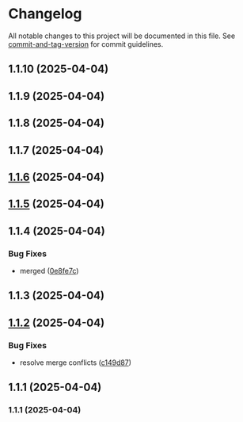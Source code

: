 # Changelog

All notable changes to this project will be documented in this file. See [commit-and-tag-version](https://github.com/absolute-version/commit-and-tag-version) for commit guidelines.

## 1.1.10 (2025-04-04)

## 1.1.9 (2025-04-04)

## 1.1.8 (2025-04-04)

## 1.1.7 (2025-04-04)

## [1.1.6](https://github.com/sesamyab/wordpress-sesamy-2/compare/v1.1.5...v1.1.6) (2025-04-04)

## [1.1.5](https://github.com/sesamyab/wordpress-sesamy-2/compare/v1.1.4...v1.1.5) (2025-04-04)

## 1.1.4 (2025-04-04)


### Bug Fixes

* merged ([0e8fe7c](https://github.com/sesamyab/wordpress-sesamy-2/commit/0e8fe7c10863c0a5c5748f3da00096777f4bb986))

## 1.1.3 (2025-04-04)

## [1.1.2](https://github.com/sesamyab/wordpress-sesamy-2/compare/v1.2.1...v1.1.2) (2025-04-04)

### Bug Fixes

- resolve merge conflicts ([c149d87](https://github.com/sesamyab/wordpress-sesamy-2/commit/c149d872272d1125265dafb8173ecdad300f4e68))

## 1.1.1 (2025-04-04)

### 1.1.1 (2025-04-04)
